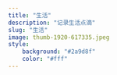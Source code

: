 ```yaml
---
title: "生活"
description: "记录生活点滴"
slug: "生活"
image: thumb-1920-617335.jpeg
style:
    background: "#2a9d8f"
    color: "#fff"
---
```

